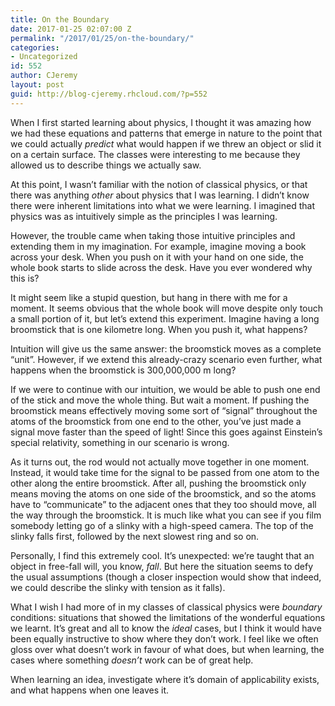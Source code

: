 ```yaml
---
title: On the Boundary
date: 2017-01-25 02:07:00 Z
permalink: "/2017/01/25/on-the-boundary/"
categories:
- Uncategorized
id: 552
author: CJeremy
layout: post
guid: http://blog-cjeremy.rhcloud.com/?p=552
---
```


When I first started learning about physics, I thought it was amazing how we had these equations and patterns that emerge in nature to the point that we could actually _predict_ what would happen if we threw an object or slid it on a certain surface. The classes were interesting to me because they allowed us to describe things we actually saw.

At this point, I wasn&#8217;t familiar with the notion of classical physics, or that there was anything _other_ about physics that I was learning. I didn&#8217;t know there were inherent limitations into what we were learning. I imagined that physics was as intuitively simple as the principles I was learning.

However, the trouble came when taking those intuitive principles and extending them in my imagination. For example, imagine moving a book across your desk. When you push on it with your hand on one side, the whole book starts to slide across the desk. Have you ever wondered why this is?

It might seem like a stupid question, but hang in there with me for a moment. It seems obvious that the whole book will move despite only touch a small portion of it, but let&#8217;s extend this experiment. Imagine having a long broomstick that is one kilometre long. When you push it, what happens?

Intuition will give us the same answer: the broomstick moves as a complete &#8220;unit&#8221;. However, if we extend this already-crazy scenario even further, what happens when the broomstick is 300,000,000 m long?

If we were to continue with our intuition, we would be able to push one end of the stick and move the whole thing. But wait a moment. If pushing the broomstick means effectively moving some sort of &#8220;signal&#8221; throughout the atoms of the broomstick from one end to the other, you&#8217;ve just made a signal move faster than the speed of light! Since this goes against Einstein&#8217;s special relativity, something in our scenario is wrong.

As it turns out, the rod would not actually move together in one moment. Instead, it would take time for the signal to be passed from one atom to the other along the entire broomstick. After all, pushing the broomstick only means moving the atoms on one side of the broomstick, and so the atoms have to &#8220;communicate&#8221; to the adjacent ones that they too should move, all the way through the broomstick. It is much like what you can see if you film somebody letting go of a slinky with a high-speed camera. The top of the slinky falls first, followed by the next slowest ring and so on.

Personally, I find this extremely cool. It&#8217;s unexpected: we&#8217;re taught that an object in free-fall will, you know, _fall_. But here the situation seems to defy the usual assumptions (though a closer inspection would show that indeed, we could describe the slinky with tension as it falls).

What I wish I had more of in my classes of classical physics were _boundary_ conditions: situations that showed the limitations of the wonderful equations we learnt. It&#8217;s great and all to know the _ideal_ cases, but I think it would have been equally instructive to show where they don&#8217;t work. I feel like we often gloss over what doesn&#8217;t work in favour of what does, but when learning, the cases where something _doesn&#8217;t_ work can be of great help.

When learning an idea, investigate where it&#8217;s domain of applicability exists, and what happens when one leaves it.